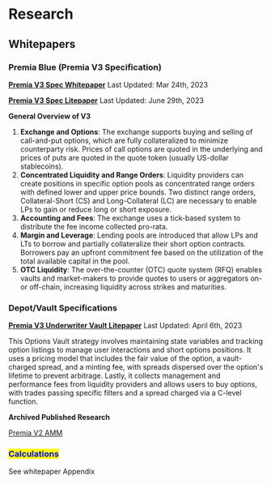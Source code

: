 # Research

## Whitepapers

### **Premia Blue (Premia V3 Specification)**

[**Premia V3 Spec Whitepaper**](https://premia.blue/v3.pdf) Last Updated: Mar 24th, 2023

[**Premia V3 Spec Litepaper**](https://files.gitbook.com/v0/b/gitbook-x-prod.appspot.com/o/spaces%2FyZYDiwOkAUTz3OWc6dGF%2Fuploads%2FnaOYYZd07KWBGSijLHXp%2Flitepaper\_distribute.pdf?alt=media\&token=e43b7e07-4406-4491-862c-cf3b795ea952) Last Updated: June 29th, 2023&#x20;

**General Overview of V3**

1. **Exchange and Options**: The exchange supports buying and selling of call-and-put options, which are fully collateralized to minimize counterparty risk. Prices of call options are quoted in the underlying and prices of puts are quoted in the quote token (usually US-dollar stablecoins).
2. **Concentrated Liquidity and Range Orders**: Liquidity providers can create positions in specific option pools as concentrated range orders with defined lower and upper price bounds. Two distinct range orders, Collateral-Short (CS) and Long-Collateral (LC) are necessary to enable LPs to gain or reduce long or short exposure.
3. **Accounting and Fees**: The exchange uses a tick-based system to distribute the fee income collected pro-rata.
4. **Margin and Leverage**: Lending pools are introduced that allow LPs and LTs to borrow and partially collateralize their short option contracts. Borrowers pay an upfront commitment fee based on the utilization of the total available capital in the pool.
5. **OTC Liquidity**: The over-the-counter (OTC) quote system (RFQ) enables vaults and market-makers to provide quotes to users or aggregators on- or off-chain, increasing liquidity across strikes and maturities.

### **Depot/Vault Specifications**

[**Premia V3 Underwriter Vault Litepaper**](https://files.gitbook.com/v0/b/gitbook-x-prod.appspot.com/o/spaces%2FyZYDiwOkAUTz3OWc6dGF%2Fuploads%2FObM8YHOOU3SFa1q6lmPp%2Funderwritervault\_documentation.pdf?alt=media\&token=6f1c9fac-896a-471b-85b2-bc5c0cc7ff6c) Last Updated: April 6th, 2023&#x20;

This Options Vault strategy involves maintaining state variables and tracking option listings to manage user interactions and short options positions. It uses a pricing model that includes the fair value of the option, a vault-charged spread, and a minting fee, with spreads dispersed over the option's lifetime to prevent arbitrage. Lastly, it collects management and performance fees from liquidity providers and allows users to buy options, with trades passing specific filters and a spread charged via a C-level function.



**Archived Published Research**

[Premia V2 AMM](https://premia.finance/amm.pdf)

### <mark style="color:blue;">Calculations</mark>

See whitepaper Appendix
